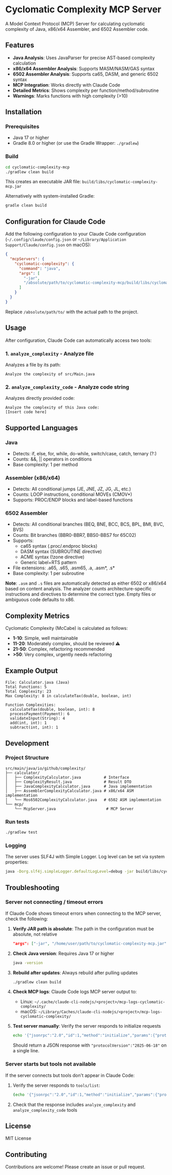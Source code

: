 # Cyclomatic Complexity MCP Server

A Model Context Protocol (MCP) Server for calculating cyclomatic complexity of Java, x86/x64 Assembler, and 6502 Assembler code.

## Features

- **Java Analysis**: Uses JavaParser for precise AST-based complexity calculation
- **x86/x64 Assembler Analysis**: Supports MASM/NASM/GAS syntax
- **6502 Assembler Analysis**: Supports ca65, DASM, and generic 6502 syntax
- **MCP Integration**: Works directly with Claude Code
- **Detailed Metrics**: Shows complexity per function/method/subroutine
- **Warnings**: Marks functions with high complexity (>10)

## Installation

### Prerequisites

- Java 17 or higher
- Gradle 8.0 or higher (or use the Gradle Wrapper: `./gradlew`)

### Build

```bash
cd cyclomatic-complexity-mcp
./gradlew clean build
```

This creates an executable JAR file: `build/libs/cyclomatic-complexity-mcp.jar`

Alternatively with system-installed Gradle:
```bash
gradle clean build
```

## Configuration for Claude Code

Add the following configuration to your Claude Code configuration (`~/.config/claude/config.json` or `~/Library/Application Support/Claude/config.json` on macOS):

```json
{
  "mcpServers": {
    "cyclomatic-complexity": {
      "command": "java",
      "args": [
        "-jar",
        "/absolute/path/to/cyclomatic-complexity-mcp/build/libs/cyclomatic-complexity-mcp.jar"
      ]
    }
  }
}
```

Replace `/absolute/path/to/` with the actual path to the project.

## Usage

After configuration, Claude Code can automatically access two tools:

### 1. `analyze_complexity` - Analyze file

Analyzes a file by its path:

```
Analyze the complexity of src/Main.java
```

### 2. `analyze_complexity_code` - Analyze code string

Analyzes directly provided code:

```
Analyze the complexity of this Java code:
[Insert code here]
```

## Supported Languages

### Java
- Detects: if, else, for, while, do-while, switch/case, catch, ternary (?:)
- Counts: &&, || operators in conditions
- Base complexity: 1 per method

### Assembler (x86/x64)
- Detects: All conditional jumps (JE, JNE, JZ, JG, JL, etc.)
- Counts: LOOP instructions, conditional MOVEs (CMOV*)
- Supports: PROC/ENDP blocks and label-based functions

### 6502 Assembler
- Detects: All conditional branches (BEQ, BNE, BCC, BCS, BPL, BMI, BVC, BVS)
- Counts: Bit branches (BBR0-BBR7, BBS0-BBS7 for 65C02)
- Supports:
  - ca65 syntax (.proc/.endproc blocks)
  - DASM syntax (SUBROUTINE directive)
  - ACME syntax (!zone directive)
  - Generic label+RTS pattern
- File extensions: .a65, .s65, .asm65, .a, .asm*, .s*
- Base complexity: 1 per subroutine

**Note**: `.asm` and `.s` files are automatically detected as either 6502 or x86/x64 based on content analysis. The analyzer counts architecture-specific instructions and directives to determine the correct type. Empty files or ambiguous code defaults to x86.

## Complexity Metrics

Cyclomatic Complexity (McCabe) is calculated as follows:

- **1-10**: Simple, well maintainable
- **11-20**: Moderately complex, should be reviewed ⚠️
- **21-50**: Complex, refactoring recommended
- **>50**: Very complex, urgently needs refactoring

## Example Output

```
File: Calculator.java (Java)
Total Functions: 5
Total Complexity: 23
Max Complexity: 8 in calculateTax(double, boolean, int)

Function Complexities:
  calculateTax(double, boolean, int): 8
  processPayment(Payment): 6
  validateInput(String): 4
  add(int, int): 1
  subtract(int, int): 1
```

## Development

### Project Structure

```
src/main/java/io/github/complexity/
├── calculator/
│   ├── ComplexityCalculator.java          # Interface
│   ├── ComplexityResult.java              # Result DTO
│   ├── JavaComplexityCalculator.java      # Java implementation
│   ├── AssemblerComplexityCalculator.java # x86/x64 ASM implementation
│   └── Mos6502ComplexityCalculator.java   # 6502 ASM implementation
└── mcp/
    └── McpServer.java                      # MCP Server
```

### Run tests

```bash
./gradlew test
```

### Logging

The server uses SLF4J with Simple Logger. Log level can be set via system properties:

```bash
java -Dorg.slf4j.simpleLogger.defaultLogLevel=debug -jar build/libs/cyclomatic-complexity-mcp.jar
```

## Troubleshooting

### Server not connecting / timeout errors

If Claude Code shows timeout errors when connecting to the MCP server, check the following:

1. **Verify JAR path is absolute**: The path in the configuration must be absolute, not relative
   ```json
   "args": ["-jar", "/home/user/path/to/cyclomatic-complexity-mcp.jar"]
   ```

2. **Check Java version**: Requires Java 17 or higher
   ```bash
   java -version
   ```

3. **Rebuild after updates**: Always rebuild after pulling updates
   ```bash
   ./gradlew clean build
   ```

4. **Check MCP logs**: Claude Code logs MCP server output to:
   - Linux: `~/.cache/claude-cli-nodejs/<project>/mcp-logs-cyclomatic-complexity/`
   - macOS: `~/Library/Caches/claude-cli-nodejs/<project>/mcp-logs-cyclomatic-complexity/`

5. **Test server manually**: Verify the server responds to initialize requests
   ```bash
   echo '{"jsonrpc":"2.0","id":1,"method":"initialize","params":{"protocolVersion":"2025-06-18","capabilities":{},"clientInfo":{"name":"test","version":"1.0"}}}' | java -jar build/libs/cyclomatic-complexity-mcp.jar
   ```
   Should return a JSON response with `"protocolVersion":"2025-06-18"` on a single line.

### Server starts but tools not available

If the server connects but tools don't appear in Claude Code:

1. Verify the server responds to `tools/list`:
   ```bash
   (echo '{"jsonrpc":"2.0","id":1,"method":"initialize","params":{"protocolVersion":"2025-06-18","capabilities":{},"clientInfo":{"name":"test","version":"1.0"}}}' && echo '{"jsonrpc":"2.0","method":"notifications/initialized"}' && echo '{"jsonrpc":"2.0","id":2,"method":"tools/list"}') | java -jar build/libs/cyclomatic-complexity-mcp.jar
   ```

2. Check that the response includes `analyze_complexity` and `analyze_complexity_code` tools

## License

MIT License

## Contributing

Contributions are welcome! Please create an issue or pull request.
